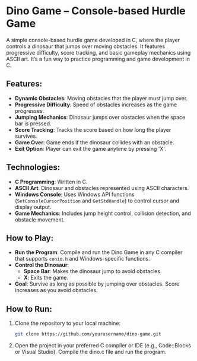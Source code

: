 # Dino Game – Console-based Hurdle Game

A simple console-based hurdle game developed in C, where the player controls a dinosaur that jumps over moving obstacles. It features progressive difficulty, score tracking, and basic gameplay mechanics using ASCII art. It’s a fun way to practice programming and game development in C.

## Features:
- **Dynamic Obstacles**: Moving obstacles that the player must jump over.
- **Progressive Difficulty**: Speed of obstacles increases as the game progresses.
- **Jumping Mechanics**: Dinosaur jumps over obstacles when the space bar is pressed.
- **Score Tracking**: Tracks the score based on how long the player survives.
- **Game Over**: Game ends if the dinosaur collides with an obstacle.
- **Exit Option**: Player can exit the game anytime by pressing 'X'.

## Technologies:
- **C Programming**: Written in C.
- **ASCII Art**: Dinosaur and obstacles represented using ASCII characters.
- **Windows Console**: Uses Windows API functions (`SetConsoleCursorPosition` and `GetStdHandle`) to control cursor and display output.
- **Game Mechanics**: Includes jump height control, collision detection, and obstacle movement.

## How to Play:
- **Run the Program**: Compile and run the Dino Game in any C compiler that supports `conio.h` and Windows-specific functions.
- **Control the Dinosaur**:
  - **Space Bar**: Makes the dinosaur jump to avoid obstacles.
  - **X**: Exits the game.
- **Goal**: Survive as long as possible by jumping over obstacles. Score increases as you avoid obstacles.

## How to Run:
1. Clone the repository to your local machine:
   ```bash
   git clone https://github.com/yourusername/dino-game.git
2. Open the project in your preferred C compiler or IDE (e.g., Code::Blocks or Visual Studio).
Compile the dino.c file and run the program.

